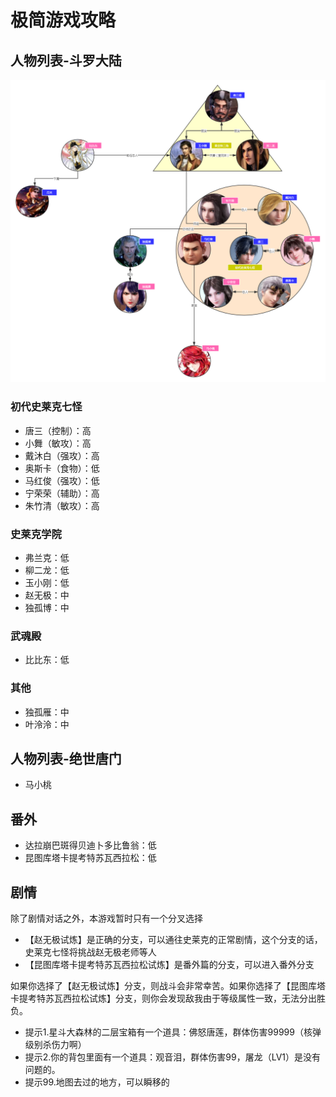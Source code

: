 # 极简游戏攻略

## 人物列表-斗罗大陆

<img src="斗罗大陆人物关系图.png" width="600px" />

### 初代史莱克七怪

- 唐三（控制）：高
- 小舞（敏攻）：高
- 戴沐白（强攻）：高
- 奥斯卡（食物）：低
- 马红俊（强攻）：低
- 宁荣荣（辅助）：高
- 朱竹清（敏攻）：高

### 史莱克学院

- 弗兰克：低
- 柳二龙：低
- 玉小刚：低
- 赵无极：中
- 独孤博：中
  
### 武魂殿

- 比比东：低

### 其他

- 独孤雁：中
- 叶泠泠：中

## 人物列表-绝世唐门

- 马小桃

## 番外

- 达拉崩巴斑得贝迪卜多比鲁翁：低
- 昆图库塔卡提考特苏瓦西拉松：低

## 剧情

除了剧情对话之外，本游戏暂时只有一个分叉选择

- 【赵无极试炼】是正确的分支，可以通往史莱克的正常剧情，这个分支的话，史莱克七怪将挑战赵无极老师等人
- 【昆图库塔卡提考特苏瓦西拉松试炼】是番外篇的分支，可以进入番外分支

如果你选择了【赵无极试炼】分支，则战斗会非常幸苦。如果你选择了【昆图库塔卡提考特苏瓦西拉松试炼】分支，则你会发现敌我由于等级属性一致，无法分出胜负。

- 提示1.星斗大森林的二层宝箱有一个道具：佛怒唐莲，群体伤害99999（核弹级别杀伤力啊）
- 提示2.你的背包里面有一个道具：观音泪，群体伤害99，屠龙（LV1）是没有问题的。
- 提示99.地图去过的地方，可以瞬移的
